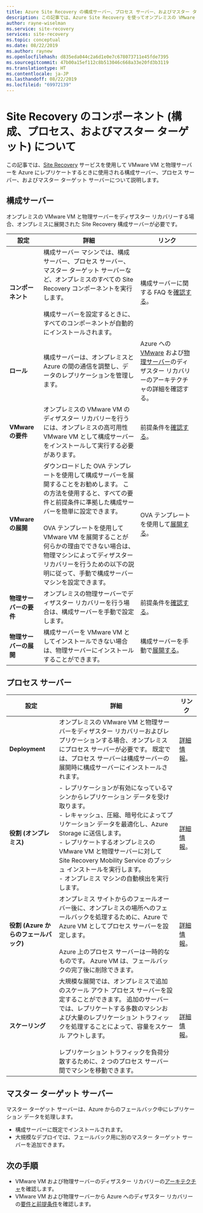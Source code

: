 ```yaml
---
title: Azure Site Recovery の構成サーバー、プロセス サーバー、およびマスター ターゲット サーバーについて | Microsoft Docs
description: この記事では、Azure Site Recovery を使ってオンプレミスの VMware VM から Azure へのディザスター リカバリーを設定するときに使われる構成サーバー、プロセス サーバー、およびマスター ターゲット サーバーの概要を説明します
author: rayne-wiselman
ms.service: site-recovery
services: site-recovery
ms.topic: conceptual
ms.date: 08/22/2019
ms.author: raynew
ms.openlocfilehash: d835eda044c2a6d1e0e7c678073711e45fde7395
ms.sourcegitcommit: 47b00a15ef112c8b513046c668a33e20fd3b3119
ms.translationtype: HT
ms.contentlocale: ja-JP
ms.lasthandoff: 08/22/2019
ms.locfileid: "69972139"
---
```

# <a name="about-site-recovery-components-configuration-process-master-target"></a>Site Recovery のコンポーネント (構成、プロセス、およびマスター ターゲット) について

この記事では、[Site Recovery](site-recovery-overview.md) サービスを使用して VMware VM と物理サーバーを Azure にレプリケートするときに使用される構成サーバー、プロセス サーバー、およびマスター ターゲット サーバーについて説明します。

## <a name="configuration-server"></a>構成サーバー

オンプレミスの VMware VM と物理サーバーをディザスター リカバリーする場合、オンプレミスに展開された Site Recovery 構成サーバーが必要です。

**設定** | **詳細** | **リンク**
--- | --- | ---
**コンポーネント**  | 構成サーバー マシンでは、構成サーバー、プロセス サーバー、マスター ターゲット サーバーなど、オンプレミスのすべての Site Recovery コンポーネントを実行します。<br/><br/> 構成サーバーを設定するときに、すべてのコンポーネントが自動的にインストールされます。 | 構成サーバーに関する FAQ を[確認する](vmware-azure-common-questions.md#configuration-server)。
**ロール** | 構成サーバーは、オンプレミスと Azure の間の通信を調整し、データのレプリケーションを管理します。 | Azure への [VMware](vmware-azure-architecture.md) および[物理サーバー](physical-azure-architecture.md)のディザスター リカバリーのアーキテクチャの詳細を確認する。
**VMware の要件** | オンプレミスの VMware VM のディザスター リカバリーを行うには、オンプレミスの高可用性 VMware VM として構成サーバーをインストールして実行する必要があります。 | 前提条件を[確認する](vmware-azure-deploy-configuration-server.md#prerequisites)。
**VMware の展開** | ダウンロードした OVA テンプレートを使用して構成サーバーを展開することをお勧めします。 この方法を使用すると、すべての要件と前提条件に準拠した構成サーバーを簡単に設定できます。<br/><br/> OVA テンプレートを使用して VMware VM を展開することが何らかの理由でできない場合は、物理マシンによってディザスター リカバリーを行うための以下の説明に従って、手動で構成サーバー マシンを設定できます。 | OVA テンプレートを使用して[展開する](vmware-azure-deploy-configuration-server.md#deployment-of-configuration-server-through-ova-template)。
**物理サーバーの要件** | オンプレミスの物理サーバーでディザスター リカバリーを行う場合は、構成サーバーを手動で設定します。 | 前提条件を[確認する](physical-azure-set-up-source.md#prerequisites)。
**物理サーバーの展開** | 構成サーバーを VMware VM としてインストールできない場合は、物理サーバーにインストールすることができます。 | 構成サーバーを手動で[展開する](physical-azure-set-up-source.md#set-up-the-source-environment)。


## <a name="process-server"></a>プロセス サーバー

**設定** | **詳細** | **リンク**
--- | --- | ---
**Deployment**  | オンプレミスの VMware VM と物理サーバーをディザスター リカバリーおよびレプリケーションする場合、オンプレミスにプロセス サーバーが必要です。 既定では、プロセス サーバーは構成サーバーの展開時に構成サーバーにインストールされます。 | [詳細情報](vmware-azure-architecture.md?#architectural-components)。
**役割 (オンプレミス)** | - レプリケーションが有効になっているマシンからレプリケーション データを受け取ります。<br/> - レキャッシュ、圧縮、暗号化によってプリケーション データを最適化し、Azure Storage に送信します。<br/> - レプリケートするオンプレミスの VMware VM と物理サーバーに対して Site Recovery Mobility Service のプッシュ インストールを実行します。<br/> - オンプレミス マシンの自動検出を実行します。 | [詳細情報](vmware-physical-azure-config-process-server-overview.md#process-server)。 
**役割 (Azure からのフェールバック)** | オンプレミス サイトからのフェールオーバー後に、オンプレミスの場所へのフェールバックを処理するために、Azure で Azure VM としてプロセス サーバーを設定します。<br/><br/> Azure 上のプロセス サーバーは一時的なものです。 Azure VM は、フェールバックの完了後に削除できます。 | [詳細情報](vmware-azure-set-up-process-server-azure.md)。
**スケーリング** | 大規模な展開では、オンプレミスで追加のスケール アウト プロセス サーバーを設定することができます。 追加のサーバーでは、レプリケートする多数のマシンおよび大量のレプリケーション トラフィックを処理することによって、容量をスケール アウトします。<br/><br/> レプリケーション トラフィックを負荷分散するために、2 つのプロセス サーバー間でマシンを移動できます。 | [詳細情報](vmware-azure-set-up-process-server-scale.md)。


## <a name="master-target-server"></a>マスター ターゲット サーバー

マスター ターゲット サーバーは、Azure からのフェールバック中にレプリケーション データを処理します。

- 構成サーバーに既定でインストールされます。
- 大規模なデプロイでは、フェールバック用に別のマスター ターゲット サーバーを追加できます。


## <a name="next-steps"></a>次の手順
- VMware VM および物理サーバーのディザスター リカバリーの[アーキテクチャ](vmware-azure-architecture.md)を確認します。
- VMware VM および物理サーバーから Azure へのディザスター リカバリーの[要件と前提条件](vmware-physical-azure-support-matrix.md)を確認します。 
